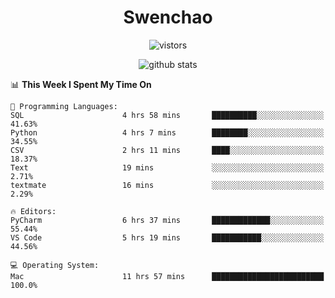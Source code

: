 <h1 align="center">Swenchao</h3>

<p align="center">
  <img src="https://visitor-badge.glitch.me/badge?page_id=Swenchao" alt="vistors" />
</p>

<p align="center">
  <img src="https://github-readme-stats.vercel.app/api?username=Swenchao&count_private=true&show_icons=true&theme=vue-dark&hide_title=true" alt="github stats" />
</p>

<!--START_SECTION:waka-->
📊 **This Week I Spent My Time On** 

```text
💬 Programming Languages: 
SQL                      4 hrs 58 mins       ██████████░░░░░░░░░░░░░░░   41.63% 
Python                   4 hrs 7 mins        ████████░░░░░░░░░░░░░░░░░   34.55% 
CSV                      2 hrs 11 mins       ████░░░░░░░░░░░░░░░░░░░░░   18.37% 
Text                     19 mins             ░░░░░░░░░░░░░░░░░░░░░░░░░   2.71% 
textmate                 16 mins             ░░░░░░░░░░░░░░░░░░░░░░░░░   2.29%

🔥 Editors: 
PyCharm                  6 hrs 37 mins       █████████████░░░░░░░░░░░░   55.44% 
VS Code                  5 hrs 19 mins       ███████████░░░░░░░░░░░░░░   44.56%

💻 Operating System: 
Mac                      11 hrs 57 mins      █████████████████████████   100.0%

```


<!--END_SECTION:waka-->
